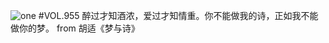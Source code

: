 ![one](http://image.wufazhuce.com/Fo-dQEMVxkS_j-y9bzGvds3XpyRI)
#VOL.955
醉过才知酒浓，爱过才知情重。你不能做我的诗，正如我不能做你的梦。 from 胡适《梦与诗》